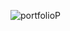 ![portfolioP](https://user-images.githubusercontent.com/62627348/138563713-31580037-1228-4855-8cac-d9e2f717a4a3.png)
